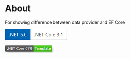 ﻿# About

For showing difference between data provider and EF Core

![image](assets/Versions.png)

![img](assets/core_csharp_shield.png)